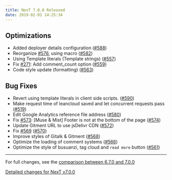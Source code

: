 ```yaml
---
title: NexT 7.0.0 Released
date: 2019-02-01 14:25:34
---
```


## Optimizations

- Added deployer details configuration ([#588](https://github.com/theme-next/hexo-theme-next/pull/588))
- Reorganize [#576](https://github.com/theme-next/hexo-theme-next/pull/576), using macro ([#582](https://github.com/theme-next/hexo-theme-next/pull/582))
- Using Template literals (Template strings) ([#557](https://github.com/theme-next/hexo-theme-next/pull/557))
- Fix [#271](https://github.com/theme-next/hexo-theme-next/pull/271): Add comment_count option ([#559](https://github.com/theme-next/hexo-theme-next/pull/559))
- Code style update (formatting) ([#563](https://github.com/theme-next/hexo-theme-next/pull/563))

## Bug Fixes

- Revert using template literals in client side scripts. ([#590](https://github.com/theme-next/hexo-theme-next/pull/590))
- Make request time of leancloud saved and let concurrent requests pass ([#519](https://github.com/theme-next/hexo-theme-next/pull/519))
- Edit Google Analytics reference file address ([#580](https://github.com/theme-next/hexo-theme-next/pull/580))
- Fix [#573](https://github.com/theme-next/hexo-theme-next/pull/573): [Muse & Mist] Footer is not at the bottom of the page ([#574](https://github.com/theme-next/hexo-theme-next/pull/574))
- Update Gitment URL to use jsDelivr CDN ([#572](https://github.com/theme-next/hexo-theme-next/pull/572))
- Fix [#569](https://github.com/theme-next/hexo-theme-next/pull/569) ([#570](https://github.com/theme-next/hexo-theme-next/pull/570))
- Improve styles of Gitalk & Gitment ([#568](https://github.com/theme-next/hexo-theme-next/pull/568))
- Optimize the loading of comment systems ([#566](https://github.com/theme-next/hexo-theme-next/pull/566))
- Optimize the style of busuanzi, tag cloud and `read more` button ([#561](https://github.com/theme-next/hexo-theme-next/pull/561))

***

For full changes, see the [comparison between 6.7.0 and 7.0.0](https://github.com/theme-next/hexo-theme-next/compare/v6.7.0...v7.0.0)

[Detailed changes for NexT v7.0.0](https://github.com/theme-next/hexo-theme-next/releases/tag/v7.0.0)
